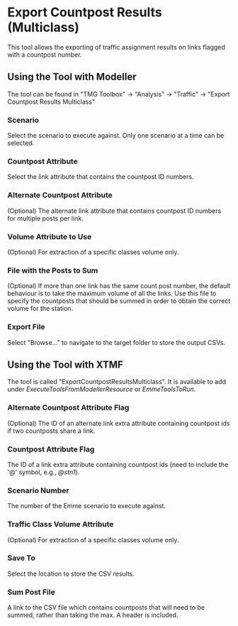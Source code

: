 # **Export Countpost Results (Multiclass)**
This tool allows the exporting of traffic assignment results on links flagged with a countpost number.


## **Using the Tool with Modeller**
The tool can be found in "TMG Toolbox" -> "Analysis" -> "Traffic" -> "Export Countpost Results Multiclass"

### Scenario
Select the scenario to execute against. Only one scenario at a time can be selected.

### Countpost Attribute
Select the link attribute that contains the countpost ID numbers.

### Alternate Countpost Attribute
(Optional) The alternate link attribute that contains countpost ID numbers for multiple posts per link.

### Volume Attribute to Use
(Optional) For extraction of a specific classes volume only.

### File with the Posts to Sum
(Optional) If more than one link has the same count post number, the default behaviour is to take the maximum volume of all the links. Use this file to specify the countposts that should be summed in order to obtain the correct volume for the station.

### Export File
Select "Browse..." to navigate to the target folder to store the output CSVs.


## **Using the Tool with XTMF**
The tool is called "ExportCountpostResultsMulticlass".  It is available to add under *ExecuteToolsFromModellerResource* or *EmmeToolsToRun*.

### Alternate Countpost Attribute Flag
(Optional) The ID of an alternate link extra attribute containing countpost ids if two countposts share a link.

### Countpost Attribute Flag
The ID of a link extra attribute containing countpost ids (need to include the '@' symbol, e.g., *@stn1*). 

### Scenario Number
The number of the Emme scenario to execute against.

### Traffic Class Volume Attribute
(Optional) For extraction of a specific classes volume only.

### Save To
Select the location to store the CSV results.

### Sum Post File
A link to the CSV file which contains countposts that will need to be summed, rather than taking the max. A header is included.
